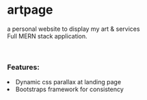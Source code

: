 # artpage 

<p> a personal website to display my art & services <br/>
Full MERN stack application.</p><br />
<h3>Features:</h3>
<li>Dynamic css parallax at landing page<br />
<li>Bootstraps framework for consistency<br />
</li>
